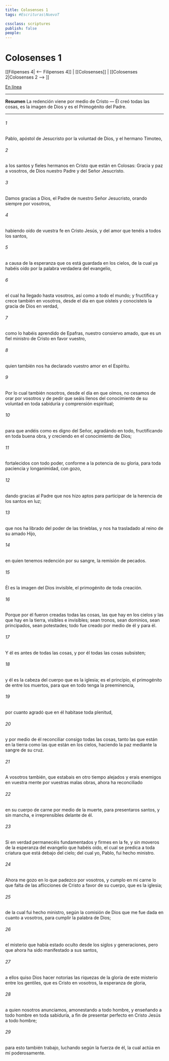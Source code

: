 ```yaml
---
title: Colosenses 1
tags: #Escrituras\NuevoT

cssclass: scriptures
publish: false
people:
---
```


# Colosenses 1
[[Filipenses 4| <-- Filipenses 4]] | [[Colosenses]] | [[Colosenses 2|Colosenses 2 --> ]]

[En línea](https://churchofjesuschrist.org/study/scriptures/nt/col/1?lang=spa)

---
__Resumen__
La redención viene por medio de Cristo — Él creó todas las cosas, es la imagen de Dios y es el Primogénito del Padre.

---
###### 1 
Pablo, apóstol de Jesucristo por la voluntad de Dios, y el hermano Timoteo,

###### 2 
a los santos y fieles hermanos en Cristo que están en Colosas: Gracia y paz a vosotros, de Dios nuestro Padre y del Señor Jesucristo.

###### 3 
Damos gracias a Dios, el Padre de nuestro Señor Jesucristo, orando siempre por vosotros,

###### 4 
habiendo oído de vuestra fe en Cristo Jesús, y del amor que tenéis a todos los santos,

###### 5 
a causa de la esperanza que os está guardada en los cielos, de la cual ya habéis oído por la palabra verdadera del evangelio,

###### 6 
el cual ha llegado hasta vosotros, así como a todo el mundo; y fructifica y crece también en vosotros, desde el día en que oísteis y conocisteis la gracia de Dios en verdad,

###### 7 
como lo habéis aprendido de Epafras, nuestro consiervo amado, que es un fiel ministro de Cristo en favor vuestro,

###### 8 
quien también nos ha declarado vuestro amor en el Espíritu.

###### 9 
Por lo cual también nosotros, desde el día en que  oímos, no cesamos de orar por vosotros y de pedir que seáis llenos del conocimiento de su voluntad en toda sabiduría y comprensión espiritual;

###### 10 
para que andéis como es digno del Señor, agradándo en todo, fructificando en toda buena obra, y creciendo en el conocimiento de Dios;

###### 11 
fortalecidos con todo poder, conforme a la potencia de su gloria, para toda paciencia y longanimidad, con gozo,

###### 12 
dando gracias al Padre que nos hizo aptos para participar de la herencia de los santos en luz;

###### 13 
que nos ha librado del poder de las tinieblas, y nos ha trasladado al reino de su amado Hijo,

###### 14 
en quien tenemos redención por su sangre, la remisión de pecados.

###### 15 
Él es la imagen del Dios invisible, el primogénito de toda creación.

###### 16 
Porque por él fueron creadas todas las cosas, las que hay en los cielos y las que hay en la tierra, visibles e invisibles; sean tronos, sean dominios, sean principados, sean potestades; todo fue creado por medio de él y para él.

###### 17 
Y él es antes de todas las cosas, y por él todas las cosas subsisten;

###### 18 
y él es la cabeza del cuerpo que es la iglesia;  es el principio, el primogénito de entre los muertos, para que en todo tenga la preeminencia,

###### 19 
por cuanto agradó  que en él habitase toda plenitud,

###### 20 
y por medio de él reconciliar consigo todas las cosas, tanto las que están en la tierra como las que están en los cielos, haciendo la paz mediante la sangre de su cruz.

###### 21 
A vosotros también, que estabais en otro tiempo alejados y erais enemigos en vuestra mente por vuestras malas obras, ahora  ha reconciliado

###### 22 
en su cuerpo de carne por medio de la muerte, para presentaros santos, y sin mancha, e irreprensibles delante de él.

###### 23 
Si en verdad permanecéis fundamentados y firmes en la fe, y sin moveros de la esperanza del evangelio que habéis oído, el cual se predica a toda criatura que está debajo del cielo; del cual yo, Pablo, fui hecho ministro.

###### 24 
Ahora me gozo en lo que padezco por vosotros, y cumplo en mi carne lo que falta de las aflicciones de Cristo a favor de su cuerpo, que es la iglesia;

###### 25 
de la cual fui hecho ministro, según la comisión de Dios que me fue dada en cuanto a vosotros, para cumplir la palabra de Dios;

###### 26 
 el misterio que había estado oculto desde los siglos y generaciones, pero que ahora ha sido manifestado a sus santos,

###### 27 
a ellos quiso Dios hacer notorias las riquezas de la gloria de este misterio entre los gentiles, que es Cristo en vosotros, la esperanza de gloria,

###### 28 
a quien nosotros anunciamos, amonestando a todo hombre, y enseñando a todo hombre en toda sabiduría, a fin de presentar perfecto en Cristo Jesús a todo hombre;

###### 29 
para esto también trabajo, luchando según la fuerza de él, la cual actúa en mí poderosamente.

